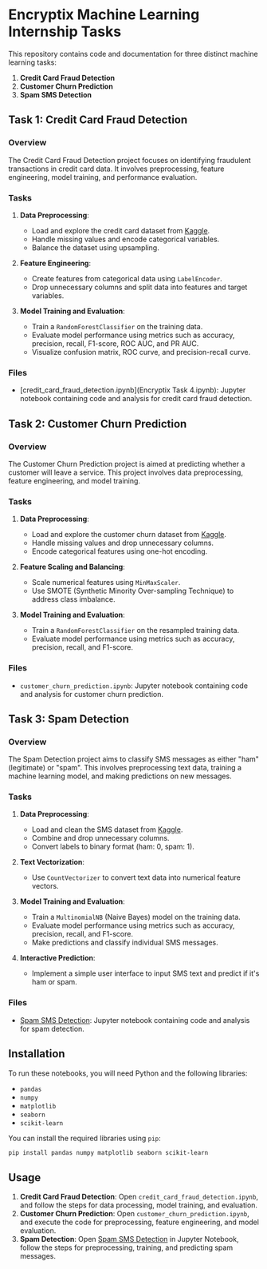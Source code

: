 # Encryptix Machine Learning Internship Tasks

This repository contains code and documentation for three distinct machine learning tasks:

1. **Credit Card Fraud Detection**
2. **Customer Churn Prediction**
3. **Spam SMS Detection**

## Task 1: Credit Card Fraud Detection

### Overview
The Credit Card Fraud Detection project focuses on identifying fraudulent transactions in credit card data. It involves preprocessing, feature engineering, model training, and performance evaluation.

### Tasks
1. **Data Preprocessing**:
   - Load and explore the credit card dataset from [Kaggle](https://www.kaggle.com/datasets/kartik2112/fraud-detection).
   - Handle missing values and encode categorical variables.
   - Balance the dataset using upsampling.

2. **Feature Engineering**:
   - Create features from categorical data using `LabelEncoder`.
   - Drop unnecessary columns and split data into features and target variables.

3. **Model Training and Evaluation**:
   - Train a `RandomForestClassifier` on the training data.
   - Evaluate model performance using metrics such as accuracy, precision, recall, F1-score, ROC AUC, and PR AUC.
   - Visualize confusion matrix, ROC curve, and precision-recall curve.

### Files
- [credit_card_fraud_detection.ipynb](Encryptix Task 4.ipynb): Jupyter notebook containing code and analysis for credit card fraud detection.

## Task 2: Customer Churn Prediction

### Overview
The Customer Churn Prediction project is aimed at predicting whether a customer will leave a service. This project involves data preprocessing, feature engineering, and model training.

### Tasks
1. **Data Preprocessing**:
   - Load and explore the customer churn dataset from [Kaggle](https://www.kaggle.com/datasets/shantanudhakadd/bank-customer-churn-prediction).
   - Handle missing values and drop unnecessary columns.
   - Encode categorical features using one-hot encoding.

2. **Feature Scaling and Balancing**:
   - Scale numerical features using `MinMaxScaler`.
   - Use SMOTE (Synthetic Minority Over-sampling Technique) to address class imbalance.

3. **Model Training and Evaluation**:
   - Train a `RandomForestClassifier` on the resampled training data.
   - Evaluate model performance using metrics such as accuracy, precision, recall, and F1-score.

### Files
- `customer_churn_prediction.ipynb`: Jupyter notebook containing code and analysis for customer churn prediction.
  
## Task 3: Spam Detection

### Overview
The Spam Detection project aims to classify SMS messages as either "ham" (legitimate) or "spam". This involves preprocessing text data, training a machine learning model, and making predictions on new messages.

### Tasks
1. **Data Preprocessing**:
   - Load and clean the SMS dataset from [Kaggle](https://www.kaggle.com/datasets/uciml/sms-spam-collection-dataset).
   - Combine and drop unnecessary columns.
   - Convert labels to binary format (ham: 0, spam: 1).

2. **Text Vectorization**:
   - Use `CountVectorizer` to convert text data into numerical feature vectors.

3. **Model Training and Evaluation**:
   - Train a `MultinomialNB` (Naive Bayes) model on the training data.
   - Evaluate model performance using metrics such as accuracy, precision, recall, and F1-score.
   - Make predictions and classify individual SMS messages.

4. **Interactive Prediction**:
   - Implement a simple user interface to input SMS text and predict if it's ham or spam.

### Files
- [Spam SMS Detection](Encryptix%20Task%204.ipynb): Jupyter notebook containing code and analysis for spam detection.

## Installation

To run these notebooks, you will need Python and the following libraries:

- `pandas`
- `numpy`
- `matplotlib`
- `seaborn`
- `scikit-learn`

You can install the required libraries using `pip`:

```bash
pip install pandas numpy matplotlib seaborn scikit-learn
```

## Usage

1. **Credit Card Fraud Detection**: Open `credit_card_fraud_detection.ipynb`, and follow the steps for data processing, model training, and evaluation.
2. **Customer Churn Prediction**: Open `customer_churn_prediction.ipynb`, and execute the code for preprocessing, feature engineering, and model evaluation.
3. **Spam Detection**: Open [Spam SMS Detection](Encryptix%20Task%204.ipynb) in Jupyter Notebook, follow the steps for preprocessing, training, and predicting spam messages.

